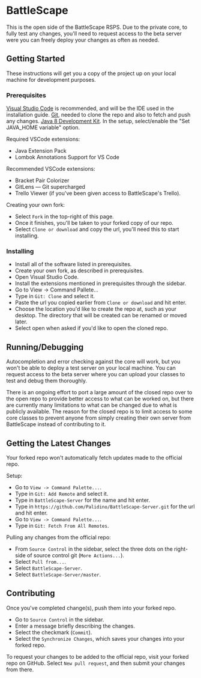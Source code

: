 # BattleScape

This is the open side of the BattleScape RSPS. Due to the private core, to fully test any changes, you'll need to request access to the beta server were you can freely deploy your changes as often as needed.

## Getting Started

These instructions will get you a copy of the project up on your local machine for development purposes.

### Prerequisites

[Visual Studio Code](https://code.visualstudio.com) is recommended, and will be the IDE used in the installation guide.
[Git](https://git-scm.com), needed to clone the repo and also to fetch and push any changes.
[Java 8 Development Kit](https://adoptopenjdk.net). In the setup, select/enable the "Set JAVA_HOME variable" option.

Required VSCode extensions:
- Java Extension Pack
- Lombok Annotations Support for VS Code

Recommended VSCode extensions:
- Bracket Pair Colorizer
- GitLens — Git supercharged
- Trello Viewer (if you've been given access to BattleScape's Trello).

Creating your own fork:
- Select `Fork` in the top-right of this page.
- Once it finishes, you'll be taken to your forked copy of our repo.
- Select `Clone or download` and copy the url, you'll need this to start installing.

### Installing

- Install all of the software listed in prerequisites.
- Create your own fork, as described in prerequisites.
- Open Visual Studio Code.
- Install the extensions mentioned in prerequisites through the sidebar.
- Go to View -> Command Pallete...
- Type in `Git: Clone` and select it.
- Paste the url you copied earlier from `Clone or download` and hit enter.
- Choose the location you'd like to create the repo at, such as your desktop. The directory that will be created can be renamed or moved later.
- Select open when asked if you'd like to open the cloned repo.

## Running/Debugging

Autocompletion and error checking against the core will work, but you won't be able to deploy a test server on your local machine. You can request access to the beta server where you can upload your classes to test and debug them thoroughly.

There is an ongoing effort to port a large amount of the closed repo over to the open repo to provide better access to what can be worked on, but there are currently many limitations to what can be changed due to what is publicly available. The reason for the closed repo is to limit access to some core classes to prevent anyone from simply creating their own server from BattleScape instead of contributing to it.

## Getting the Latest Changes

Your forked repo won't automatically fetch updates made to the official repo.

Setup:
- Go to `View -> Command Palette...`.
- Type in `Git: Add Remote` and select it.
- Type in `BattleScape-Server` for the name and hit enter.
- Type in `https://github.com/Palidino/BattleScape-Server.git` for the url and hit enter.
- Go to `View -> Command Palette...`.
- Type in `Git: Fetch From All Remotes`.

Pulling any changes from the official repo:
- From `Source Control` in the sidebar, select the three dots on the right-side of source control git (`More Actions...`).
- Select `Pull from...`.
- Select `BattleScape-Server`.
- Select `BattleScape-Server/master`.

## Contributing

Once you've completed change(s), push them into your forked repo.
- Go to `Source Control` in the sidebar.
- Enter a message briefly describing the changes.
- Select the checkmark (`Commit`).
- Select the `Synchronize Changes`, which saves your changes into your forked repo.

To request your changes to be added to the official repo, visit your forked repo on GitHub. Select `New pull request`, and then submit your changes from there.
